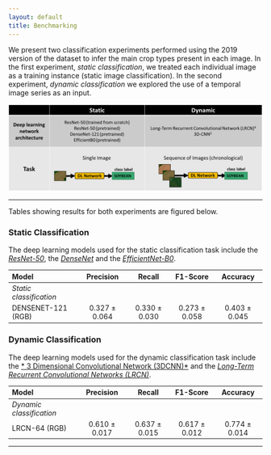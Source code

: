 ```yaml
---
layout: default
title: Benchmarking
---
```


We present two classification experiments performed using the 2019 version of the dataset to infer the main crop types present in each image. In the first experiment, *static classification*, we treated each individual image as a training instance (static image classification). In the second experiment, *dynamic classification* we explored the use of a temporal image series as an input. 

<p align="center"><img src="figures/benchmarking/classification_experiments.png" alt="Classification Experiment" width="1000"></p>
 

___

Tables showing results for both experiments are figured below.

### Static Classification

The deep learning models used for the static classification task include the [*ResNet-50*](https://arxiv.org/abs/1512.03385), the [*DenseNet*](https://arxiv.org/abs/1608.06993) and the [*EfficientNet-B0*](https://arxiv.org/abs/1905.11946).     

   
| Model                     | Precision     | Recall          | F1-Score        | Accuracy       |
| :----------------         | :------:      | :------:        | :------:        | :------:       | 
| *Static classification*   |               |                 |                 |                |       
| DENSENET-121 (RGB)        | 0.327 ± 0.064 |  0.330 ± 0.030  |  0.273 ± 0.058  | 0.403 ± 0.045  |    



### Dynamic Classification

The deep learning models used for the dynamic classification task include the [* 3 Dimensional Convolutional Network (3DCNN)*](https://arxiv.org/abs/2007.13224) and the [*Long-Term Recurrent Convolutional Networks (LRCN)*](https://arxiv.org/abs/1411.4389).    



| Model                     | Precision     | Recall          | F1-Score        | Accuracy       |
| :----------------         | :------:      | :------:        | :------:        | :------:       | 
| *Dynamic classification*  |               |                 |                 |                |       
| LRCN-64 (RGB)             | 0.610 ± 0.017 |  0.637 ± 0.015  |  0.617 ± 0.012  |  0.774 ± 0.014 |    

___



